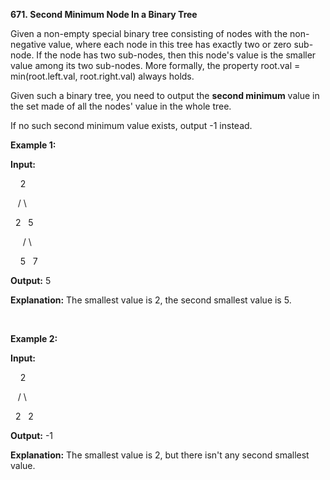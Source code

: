 **671. Second Minimum Node In a Binary Tree**

Given a non-empty special binary tree consisting of nodes with the non-negative value, where each node in this tree has exactly two or zero sub-node. If the node has two sub-nodes, then this node's value is the smaller value among its two sub-nodes. More formally, the property root.val = min(root.left.val, root.right.val) always holds.

Given such a binary tree, you need to output the **second minimum** value in the set made of all the nodes' value in the whole tree.

If no such second minimum value exists, output -1 instead.

**Example 1:**

**Input:** 

    2

   / \

  2   5

     / \

    5   7

**Output:** 5

**Explanation:** The smallest value is 2, the second smallest value is 5.

 

**Example 2:**

**Input:** 

    2

   / \

  2   2

**Output:** -1

**Explanation:** The smallest value is 2, but there isn't any second smallest value.
